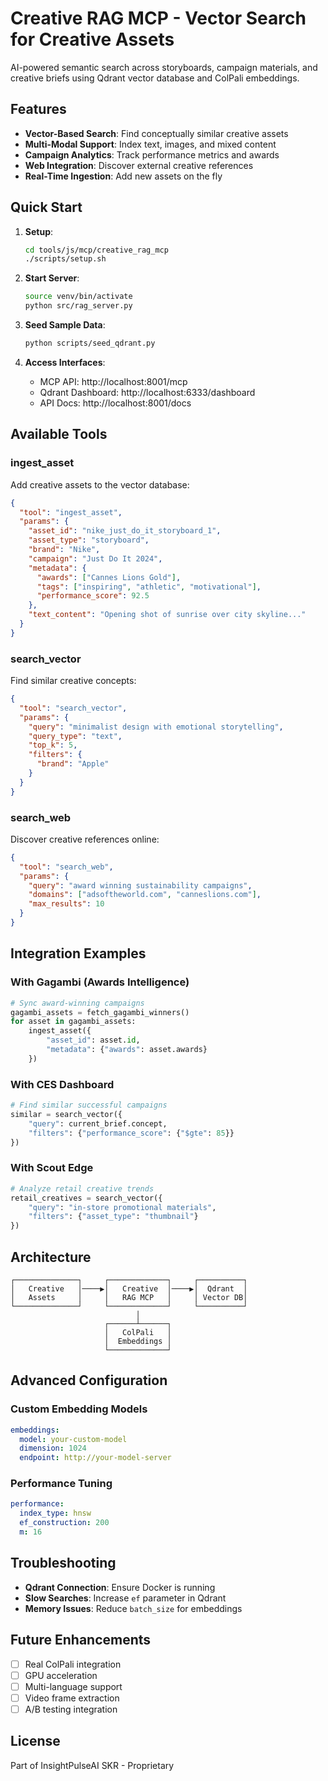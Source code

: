 # Creative RAG MCP - Vector Search for Creative Assets

AI-powered semantic search across storyboards, campaign materials, and creative briefs using Qdrant vector database and ColPali embeddings.

## Features

- **Vector-Based Search**: Find conceptually similar creative assets
- **Multi-Modal Support**: Index text, images, and mixed content
- **Campaign Analytics**: Track performance metrics and awards
- **Web Integration**: Discover external creative references
- **Real-Time Ingestion**: Add new assets on the fly

## Quick Start

1. **Setup**:
   ```bash
   cd tools/js/mcp/creative_rag_mcp
   ./scripts/setup.sh
   ```

2. **Start Server**:
   ```bash
   source venv/bin/activate
   python src/rag_server.py
   ```

3. **Seed Sample Data**:
   ```bash
   python scripts/seed_qdrant.py
   ```

4. **Access Interfaces**:
   - MCP API: http://localhost:8001/mcp
   - Qdrant Dashboard: http://localhost:6333/dashboard
   - API Docs: http://localhost:8001/docs

## Available Tools

### ingest_asset
Add creative assets to the vector database:
```json
{
  "tool": "ingest_asset",
  "params": {
    "asset_id": "nike_just_do_it_storyboard_1",
    "asset_type": "storyboard",
    "brand": "Nike",
    "campaign": "Just Do It 2024",
    "metadata": {
      "awards": ["Cannes Lions Gold"],
      "tags": ["inspiring", "athletic", "motivational"],
      "performance_score": 92.5
    },
    "text_content": "Opening shot of sunrise over city skyline..."
  }
}
```

### search_vector
Find similar creative concepts:
```json
{
  "tool": "search_vector",
  "params": {
    "query": "minimalist design with emotional storytelling",
    "query_type": "text",
    "top_k": 5,
    "filters": {
      "brand": "Apple"
    }
  }
}
```

### search_web
Discover creative references online:
```json
{
  "tool": "search_web",
  "params": {
    "query": "award winning sustainability campaigns",
    "domains": ["adsoftheworld.com", "canneslions.com"],
    "max_results": 10
  }
}
```

## Integration Examples

### With Gagambi (Awards Intelligence)
```python
# Sync award-winning campaigns
gagambi_assets = fetch_gagambi_winners()
for asset in gagambi_assets:
    ingest_asset({
        "asset_id": asset.id,
        "metadata": {"awards": asset.awards}
    })
```

### With CES Dashboard
```python
# Find similar successful campaigns
similar = search_vector({
    "query": current_brief.concept,
    "filters": {"performance_score": {"$gte": 85}}
})
```

### With Scout Edge
```python
# Analyze retail creative trends
retail_creatives = search_vector({
    "query": "in-store promotional materials",
    "filters": {"asset_type": "thumbnail"}
})
```

## Architecture

```
┌──────────────┐     ┌─────────────┐     ┌──────────┐
│   Creative   │────▶│   Creative  │────▶│  Qdrant  │
│   Assets     │     │   RAG MCP   │     │ Vector DB│
└──────────────┘     └─────────────┘     └──────────┘
                            │
                     ┌──────┴──────┐
                     │   ColPali   │
                     │  Embeddings │
                     └─────────────┘
```

## Advanced Configuration

### Custom Embedding Models
```yaml
embeddings:
  model: your-custom-model
  dimension: 1024
  endpoint: http://your-model-server
```

### Performance Tuning
```yaml
performance:
  index_type: hnsw
  ef_construction: 200
  m: 16
```

## Troubleshooting

- **Qdrant Connection**: Ensure Docker is running
- **Slow Searches**: Increase `ef` parameter in Qdrant
- **Memory Issues**: Reduce `batch_size` for embeddings

## Future Enhancements

- [ ] Real ColPali integration
- [ ] GPU acceleration
- [ ] Multi-language support
- [ ] Video frame extraction
- [ ] A/B testing integration

## License

Part of InsightPulseAI SKR - Proprietary